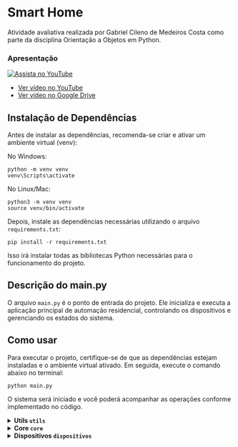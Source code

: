 # Smart Home
Atividade avaliativa realizada por Gabriel Cileno de Medeiros Costa como parte da disciplina Orientação a Objetos em Python.

### Apresentação

<div align="left">

[![Assista no YouTube](https://img.youtube.com/vi/J9W6YQoZdmU/0.jpg)](https://youtu.be/J9W6YQoZdmU)
</div>

- [Ver vídeo no YouTube](https://youtu.be/J9W6YQoZdmU)
- [Ver vídeo no Google Drive](https://drive.google.com/file/d/1YBqUM7A1m_RmB4LrC4N6wcFuilNHIjDQ/view?usp=sharing)

## Instalação de Dependências

Antes de instalar as dependências, recomenda-se criar e ativar um ambiente virtual (venv):

No Windows:
```
python -m venv venv
venv\Scripts\activate
```

No Linux/Mac:
```
python3 -m venv venv
source venv/bin/activate
```

Depois, instale as dependências necessárias utilizando o arquivo `requirements.txt`:

```
pip install -r requirements.txt
```

Isso irá instalar todas as bibliotecas Python necessárias para o funcionamento do projeto.

## Descrição do main.py

O arquivo `main.py` é o ponto de entrada do projeto. Ele inicializa e executa a aplicação principal de automação residencial, controlando os dispositivos e gerenciando os estados do sistema.

## Como usar

Para executar o projeto, certifique-se de que as dependências estejam instaladas e o ambiente virtual ativado. Em seguida, execute o comando abaixo no terminal:

```
python main.py
```

O sistema será iniciado e você poderá acompanhar as operações conforme implementado no código.

<details>
<summary><strong>Utils <code>utils</code></strong></summary>

A pasta `utils` contém funções auxiliares e módulos de apoio utilizados em diferentes partes do projeto. Cada arquivo dentro dessa pasta tem uma responsabilidade específica, como manipulação de dados, validações ou utilidades gerais para facilitar o desenvolvimento e manutenção do sistema.

- **criar.py**: Tela e funções para cadastro de novos dispositivos e seleção de estados iniciais.
- **interface.py**: Implementa menus, opções e interação principal com o usuário via terminal.
- **listar.py**: Função para listar dispositivos do sistema em formato de tabela usando Rich.
- **populate.py**: Popula o sistema com dispositivos e rotinas de exemplo para testes e demonstração.
- **selecionar.py**: Tela para selecionar um dispositivo da lista disponível no Hub.
- **service.py**: Serviços para geração de arquivos de configuração e logs (JSON e CSV).

- `__init__.py`: Torna a pasta um pacote Python.

</details>

<details>
<summary><strong>Core <code>core</code></strong></summary>

A pasta `core` reúne os componentes centrais da lógica do sistema, responsáveis pela orquestração dos dispositivos, rotinas e registro de eventos.

- **hub.py**: Define a classe principal `Hub`, responsável por gerenciar os dispositivos, rotinas e observadores do sistema. Permite adicionar/remover dispositivos, executar rotinas e integra os logs de eventos e relatórios.
- **logger.py**: Estrutura de dados para registro de eventos e relatórios, facilitando a serialização e manipulação das informações de log.
- **observers.py**: Implementa os observadores do padrão Observer, responsáveis por registrar eventos e relatórios em arquivos CSV de forma centralizada e singleton.
- **rotinas.py**: Define a classe `Rotina`, que representa um conjunto de ações automatizadas a serem executadas em dispositivos do sistema, permitindo a criação de cenários e automações personalizadas.

</details>

<details>
<summary><strong>Dispositivos <code>dispositivos</code></strong></summary>

A pasta `dispositivos` contém todas as classes que representam os dispositivos físicos ou virtuais controlados pelo sistema. Cada dispositivo implementa comportamentos e estados próprios, além de integrar-se ao padrão Observer para registro de eventos.

- **base.py**: Classe abstrata base para todos os dispositivos. Define propriedades comuns, interface para estados, integração com logs e observadores.
- **aspirador.py**: Implementa o dispositivo Aspirador, com máquina de estados para ligar, iniciar limpeza, retornar à base e carregar. Gerencia bateria e localização.
- **irrigador.py**: Representa o dispositivo Irrigador, com estados para ligar, desligar e irrigar. Integração com logs e notificações de eventos.
- **luz.py**: Dispositivo de iluminação, com controle de estado (ligado/desligado), cor e brilho. Permite alteração dinâmica e registro detalhado de eventos.
- **persiana.py**: Controla persianas automáticas, com estados de aberta/fechada e ajuste de luminosidade. Notifica eventos de alteração de estado.
- **porta.py**: Dispositivo de porta inteligente, com estados trancada, destrancada e aberta. Inclui lógica para tentativas inválidas de trancamento.
- **tomada.py**: Representa tomadas inteligentes, com controle de estado, potência e cálculo de consumo energético. Registra eventos de uso e consumo.

Cada classe de dispositivo herda de `base.py`, garantindo interface padronizada, integração com logs e suporte ao padrão Observer para monitoramento e automação.

</details>